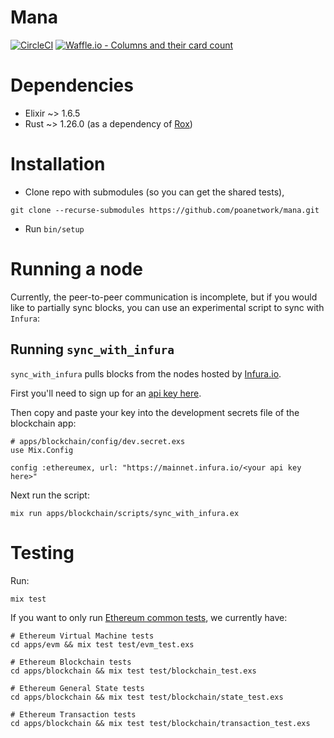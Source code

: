 # Mana

[![CircleCI](https://circleci.com/gh/poanetwork/mana/tree/master.svg?style=svg)](https://circleci.com/gh/poanetwork/mana/tree/master) [![Waffle.io - Columns and their card count](https://badge.waffle.io/poanetwork/mana.svg?columns=all)](https://waffle.io/poanetwork/mana)

# Dependencies

 * Elixir ~> 1.6.5
 * Rust ~> 1.26.0 (as a dependency of [Rox](https://github.com/urbint/rox))

# Installation

* Clone repo with submodules (so you can get the shared tests),

```
git clone --recurse-submodules https://github.com/poanetwork/mana.git
```

* Run `bin/setup`

# Running a node

Currently, the peer-to-peer communication is incomplete, but if you would like
to partially sync blocks, you can use an experimental script to sync with
`Infura`:

## Running `sync_with_infura`

`sync_with_infura` pulls blocks from the nodes hosted by
[Infura.io](https://infura.io/).

First you'll need to sign up for an [api key here](https://infura.io/register).

Then copy and paste your key into the development secrets file of the blockchain
app:

```
# apps/blockchain/config/dev.secret.exs
use Mix.Config

config :ethereumex, url: "https://mainnet.infura.io/<your api key here>"
```

Next run the script:

```
mix run apps/blockchain/scripts/sync_with_infura.ex
```

# Testing

Run:

```
mix test
```

If you want to only run [Ethereum common
tests](https://github.com/ethereum/tests), we currently have:

```
# Ethereum Virtual Machine tests
cd apps/evm && mix test test/evm_test.exs

# Ethereum Blockchain tests
cd apps/blockchain && mix test test/blockchain_test.exs

# Ethereum General State tests
cd apps/blockchain && mix test test/blockchain/state_test.exs

# Ethereum Transaction tests
cd apps/blockchain && mix test test/blockchain/transaction_test.exs
```
